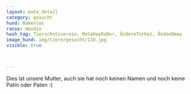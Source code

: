```yaml
---
layout: pate_detail
category: gesucht
hund: Namenlos
rasse: Hündin
hash_tag: Tierschutzverein, MeSaHayKoDer, ÖzdereTürkei, ÖzdenOmay
image_hund: img/tiere/gesucht/110.jpg
visible: true



---
```


Dies ist unsere Mutter, auch sie hat noch keinen Namen und noch keine Patin oder Paten :(


